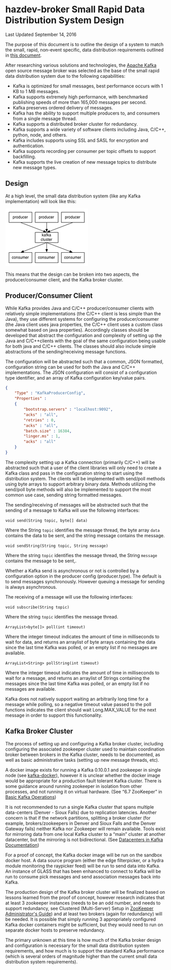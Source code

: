 # hazdev-broker Small Rapid Data Distribution System Design
Last Updated September 14, 2016

The purpose of this document is to outline the design of a system to match the
small, rapid, non-event specific, data distribution requirements outlined in
[this document](requirements.md).

After researching various solutions and technologies, the [Apache Kafka](http://kafka.apache.org/) open
source message broker was selected as the base of the small rapid data distribution
system due to the following capabilities:
* Kafka is optimized for small messages, best performance occurs with 1 KB to 1
MB messages.
* Kafka supports extremely high performance, with benchmarked publishing speeds
of more than 165,000 messages per second.
* Kafka preserves ordered delivery of messages.
* Kafka has the ability to support multiple producers to, and consumers from a
single message thread.
* Kafka supports a distributed broker cluster for redundancy.
* Kafka supports a wide variety of software clients including Java, C/C++,
python, node, and others.
* Kafka includes supports using SSL and SASL for encryption and authentication.
* Kafka supports recording per consumer per topic offsets to support
backfilling.
* Kafka supports the live creation of new message topics to distribute new
message types.

## Design

At a high level, the small data distribution system (like any Kafka
implementation) will look like this:

![Kafka Design](producer_consumer.png)

This means that the design can be broken into two aspects, the producer/consumer
client, and the Kafka broker cluster.

## Producer/Consumer Client

While Kafka provides Java and C/C++ producer/consumer clients with relatively
simple implementations (the C/C++ client is less simple than the Java), they use
different systems for configuring the producer/consumer (the Java client uses
  java properties, the C/C++ client uses a custom class somewhat based on java
  properties).  Accordingly classes should be developed that abstract the
  configuration and complexity of setting up the Java and C/C++clients with the
  goal of the same configuration being usable for both java and C/C++ clients.
  The classes should also include simple abstractions of the sending/receiving
  message functions.

The configuration will be abstracted such that a common, JSON formatted,
configuration string can be used for both the Java and C/C++ implementations.
The JSON configuration will consist of a configuration type identifier, and an
array of Kafka configuration key/value pairs.

```json
{
    "Type" : "KafkaProducerConfig",
    "Properties" :
    {
        "bootstrap.servers" : "localhost:9092",
        "acks" : "all",
        "retries" : 0,
        "acks" : "all",
        "batch.size" : 16384,
        "linger.ms" : 1,
        "acks" : "all"
    }
}
```

The complexity setting up a Kafka connection (primarily C/C++) will be
abstracted such that a user of the client libraries will only need to create a
Kafka class and pass in the configuration string to start using the distribution
system.  The clients will be implemented with send/poll methods using byte
arrays to support arbitrary binary data.  Methods utilizing the send/poll byte
methods will also be implemented to support the most common use case, sending
string formatted messages.

The sending/receiving of messages will be abstracted such that the sending of a
message to Kafka will use the following interfaces:

`void send(String topic, byte[] data)`

Where the String `topic` identifies the message thread, the byte array `data`
contains the data to be sent, and the string message contains the message.

`void sendString(String topic, String message)`

Where the string `topic` identifies the message thread, the String `message`
contains the message to be sent,.

Whether a Kafka send is asynchronous or not is controlled by a configuration
option in the producer config (producer.type).  The default is to send messages
synchronously.  However queuing a message for sending is always asynchronous.

The receiving of a message will use the following interfaces:

`void subscribe(String topic)`

Where the string `topic` identifies the message thread.

`ArrayList<byte[]> poll(int timeout)`

Where the integer timeout indicates the amount of time in milliseconds to wait
for data, and returns an arraylist of byte arrays containing the data since the
last time Kafka was polled, or an empty list if no messages are available.

`ArrayList<String> pollString(int timeout)`

Where the integer timeout indicates the amount of time in milliseconds to wait
for a message, and returns an arraylist of Strings containing the messages since
the last time Kafka was polled, or an empty list if no messages are available.

Kafka does not natively support waiting an arbitrarily long time for a message
while polling, so a negative timeout value passed to the poll functions
indicates the client should wait Long.MAX_VALUE for the next message in order
to support this functionality.

## Kafka Broker Cluster

The process of setting up and configuring a Kafka broker cluster, including
configuring the associated zookeeper cluster used to maintain coordination
broker between brokers in the Kafka cluster, needs to be documented, as well as
basic administrative tasks (setting up new message threads, etc).

A docker image exists for running a Kafka 0.10.0.1 and zookeeper in single node
(see [kafka-docker](https://github.com/wurstmeister/kafka-docker)), however it
is unclear whether the docker image would be appropriate for a production fault
tolerant Kafka cluster.  There is some guidance around running zookeeper in
isolation from other processes, and not running it on virtual hardware. (See “6.7 ZooKeeper” in [Basic Kafka Operations](https://kafka.apache.org/081/ops.html))

It is not recommended to run a single Kafka cluster that spans multiple
data-centers (Denver - Sioux Falls) due to replication latencies.  Another
concern is that if the network partitions, splitting a broker cluster (for
example, brokers/zookeepers in Denver and Sioux Falls and the Denver Gateway
fails) neither Kafka nor Zookeeper will remain available.  Tools exist for
mirroring data from one local Kafka cluster to a “main” cluster at another
datacenter, but the mirroring is not bidirectional. (See [Datacenters in Kafka Documentation](http://kafka.apache.org/documentation.html#datacenters))

For a proof of concept, the Kafka docker image will be run on the sandbox docker
host.  A data source program (either the edge filterpicker, or a hydra module
monitoring the raypicker feed) will be run to send data into Kafka.  An
instance of GLASS that has been enhanced to connect to Kafka will be run to
consume pick messages and send association messages back into Kafka.

The production design of the Kafka broker cluster will be finalized based on
lessons learned from the proof of concept, however research indicates that at
least 3 zookeeper instances (needs to be an odd number, and needs to support
redundancy, see Clustered (Multi-Server) Setup in
[ZooKeeper Administrator's Guide](https://zookeeper.apache.org/doc/r3.3.3/zookeeperAdmin.html#sc_zkMulitServerSetup))
and at least two brokers (again for redundancy) will be needed.  It is possible
that simply running 3 appropriately configured Kafka docker containers might be
sufficient, but they would need to run on separate docker hosts to preserve
redundancy.

The primary unknown at this time is how much of the Kafka broker design and
configuration is necessary for the small data distribution system requirements,
and how much is to support the standard Kafka performance (which is several
orders of magnitude higher than the current small data distribution system
requirements).

